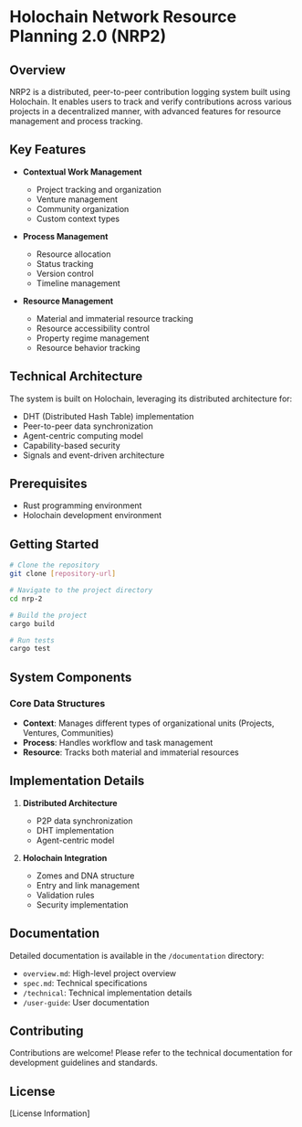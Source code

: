 # Holochain Network Resource Planning 2.0 (NRP2)

## Overview
NRP2 is a distributed, peer-to-peer contribution logging system built using Holochain. It enables users to track and verify contributions across various projects in a decentralized manner, with advanced features for resource management and process tracking.

## Key Features
- **Contextual Work Management**
  - Project tracking and organization
  - Venture management
  - Community organization
  - Custom context types

- **Process Management**
  - Resource allocation
  - Status tracking
  - Version control
  - Timeline management

- **Resource Management**
  - Material and immaterial resource tracking
  - Resource accessibility control
  - Property regime management
  - Resource behavior tracking

## Technical Architecture
The system is built on Holochain, leveraging its distributed architecture for:
- DHT (Distributed Hash Table) implementation
- Peer-to-peer data synchronization
- Agent-centric computing model
- Capability-based security
- Signals and event-driven architecture

## Prerequisites
- Rust programming environment
- Holochain development environment

## Getting Started
```bash
# Clone the repository
git clone [repository-url]

# Navigate to the project directory
cd nrp-2

# Build the project
cargo build

# Run tests
cargo test
```

## System Components

### Core Data Structures
- **Context**: Manages different types of organizational units (Projects, Ventures, Communities)
- **Process**: Handles workflow and task management
- **Resource**: Tracks both material and immaterial resources

## Implementation Details
1. **Distributed Architecture**
   - P2P data synchronization
   - DHT implementation
   - Agent-centric model

2. **Holochain Integration**
   - Zomes and DNA structure
   - Entry and link management
   - Validation rules
   - Security implementation

## Documentation
Detailed documentation is available in the `/documentation` directory:
- `overview.md`: High-level project overview
- `spec.md`: Technical specifications
- `/technical`: Technical implementation details
- `/user-guide`: User documentation

## Contributing
Contributions are welcome! Please refer to the technical documentation for development guidelines and standards.

## License
[License Information]
